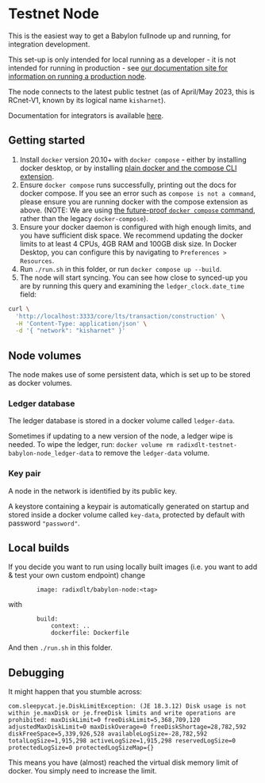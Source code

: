 # Testnet Node

This is the easiest way to get a Babylon fullnode up and running, for integration development.

This set-up is only intended for local running as a developer - it is not intended for running in production - see [our documentation site for information on running a production node](https://docs-babylon.radixdlt.com/main/node-and-gateway/node-setup-introduction.html).

The node connects to the latest public testnet (as of April/May 2023, this is RCnet-V1, known by its logical name `kisharnet`).

Documentation for integrators is available [here](https://docs.google.com/document/d/1cjc7_alyzIb2QQIGGn1PEpJyjrMRZYHq3VwkOXRP8J0).

## Getting started
1. Install `docker` version 20.10+ with `docker compose` - either by installing docker desktop, or by installing [plain docker and the compose CLI extension](https://docs.docker.com/compose/install/).
2. Ensure `docker compose` runs successfully, printing out the docs for docker compose. If you see an error such as `compose is not a command`, please ensure you are running docker with the compose extension as above. (NOTE: We are using [the future-proof `docker compose` command](https://docs.docker.com/compose/compose-v2/), rather than the legacy `docker-compose`).
3. Ensure your docker daemon is configured with high enough limits, and you have sufficient disk space. We recommend updating the docker limits to at least 4 CPUs, 4GB RAM and 100GB disk size. In Docker Desktop, you can configure this by navigating to `Preferences > Resources`.
4. Run `./run.sh` in this folder, or run `docker compose up --build`.
5. The node will start syncing. You can see how close to synced-up you are by running this query and examining the `ledger_clock.date_time` field:
```sh
curl \
  'http://localhost:3333/core/lts/transaction/construction' \
  -H 'Content-Type: application/json' \
  -d '{ "network": "kisharnet" }'
```

## Node volumes

The node makes use of some persistent data, which is set up to be stored as docker volumes.

### Ledger database

The ledger database is stored in a docker volume called `ledger-data`.

Sometimes if updating to a new version of the node, a ledger wipe is needed. To wipe the ledger, run: `docker volume rm radixdlt-testnet-babylon-node_ledger-data` to remove the `ledger-data` volume.

### Key pair

A node in the network is identified by its public key.

A keystore containing a keypair is automatically generated on startup and stored inside a docker volume called `key-data`, protected by default with password `"password"`.

## Local builds
If you decide you want to run using locally built images (i.e. you want to add & test your own custom endpoint) change
```YML
        image: radixdlt/babylon-node:<tag>
```
with
```YML
        build:
            context: ..
            dockerfile: Dockerfile
```

And then `./run.sh` in this folder.

## Debugging

It might happen that you stumble across: 
```
com.sleepycat.je.DiskLimitException: (JE 18.3.12) Disk usage is not within je.maxDisk or je.freeDisk limits and write operations are prohibited: maxDiskLimit=0 freeDiskLimit=5,368,709,120 adjustedMaxDiskLimit=0 maxDiskOverage=0 freeDiskShortage=28,782,592 diskFreeSpace=5,339,926,528 availableLogSize=-28,782,592 totalLogSize=1,915,298 activeLogSize=1,915,298 reservedLogSize=0 protectedLogSize=0 protectedLogSizeMap={}
```

This means you have (almost) reached the virtual disk memory limit of docker. You simply need to increase the limit. 
